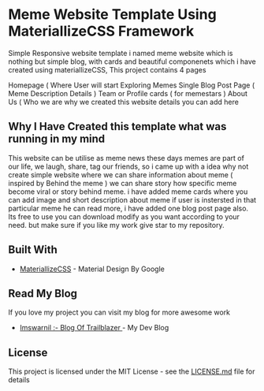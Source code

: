 # Meme Website Template Using MateriallizeCSS Framework
Simple Responsive website template i named meme website which is nothing but simple blog, with cards and beautiful componenets which i have created using materiallizeCSS, This project contains 4 pages

Homepage ( Where User will start Exploring Memes
Single Blog Post Page ( Meme Description Details )
Team or Profile cards ( for memestars )
About Us ( Who we are why we created this website details you can add here



## Why I Have Created this template what was running in my mind
This website can be utilise as meme news these days memes are part of our life, we laugh, share, tag our friends, so i came up with a idea why not create simple website where we can share information about meme ( inspired by Behind the meme ) we can share story how specific meme become viral or story behind meme. i have added meme cards where you can add image and short description about meme if user is instersted in that particular meme he can read more, i have added one blog post page also. Its free to use you can download modify as you want according to your need. but make sure if you like my work give star to my repository.


## Built With

* [MateriallizeCSS](http://www.materiallizecss.com) - Material Design By Google

## Read My Blog
If you love my project you can visit my blog for more awesome work 
* [Imswarnil :- Blog Of Trailblazer ](https://imswarnil.com) - My Dev Blog

## License

This project is licensed under the MIT License - see the [LICENSE.md](LICENSE.md) file for details
